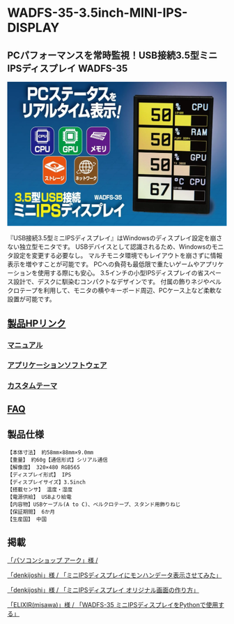 # WADFS-35-3.5inch-MINI-IPS-DISPLAY

## PCパフォーマンスを常時監視！USB接続3.5型ミニIPSディスプレイ WADFS-35

![](img/image.png)

『USB接続3.5型ミニIPSディスプレイ』はWindowsのディスプレイ設定を崩さない独立型モニタです。
USBデバイスとして認識されるため、Windowsのモニタ設定を変更する必要なし。
マルチモニタ環境でもレイアウトを崩さずに情報表示を増やすことが可能です。
PCへの負荷も最低限で重たいゲームやアプリケーションを使用する際にも安心。
3.5インチの小型IPSディスプレイの省スペース設計で、デスクに馴染むコンパクトなデザインです。
付属の飾りネジやベルクロテープを利用して、モニタの横やキーボード周辺、PCケース上など柔軟な設置が可能です。


## [製品HPリンク](https://bit-trade-one.co.jp/wadfs35/) 

### [マニュアル](https://bit-trade-one.co.jp/wadfs35/manual/)

### [アプリケーションソフトウェア](https://bit-trade-one.co.jp/forUser/WADFS-35WeActStudioSystemMonitor.zip)  

### [カスタムテーマ](CustomTheme)

## [FAQ](FAQ.md)

## 製品仕様
    【本体寸法】 約58mm×88mm×9.0mm
    【重量】 約60g【通信形式】シリアル通信
    【解像度】 320×480 RGB565
    【ディスプレイ形式】 IPS
    【ディスプレイサイズ】3.5inch
    【搭載センサ】 温度・湿度
    【電源供給】 USBより給電
    【内容物】USBケーブル(A to C)、ベルクロテープ、スタンド用飾りねじ
    【保証期間】 6か月
    【生産国】 中国


## 掲載

[「パソコンショップ アーク」様 /](https://x.com/ark_akiba/status/1918141047584244155?s=61)

[「denkijoshi」様 / 「ミニIPSディスプレイにモンハンデータ表示させてみた」](https://note.com/denkijoshi/n/ncc04285158d1)

[「denkijoshi」様 / 「ミニIPSディスプレイ オリジナル画面の作り方」](https://note.com/denkijoshi/n/n3d68426d0282?sub_rt=share_pb)

[「ELIXIR(misawa)」様 / 「WADFS-35 ミニIPSディスプレイをPythonで使用する」](https://qiita.com/ELIXIR/items/fe11c0dbff241ef44c10)
